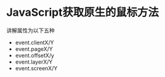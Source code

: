 # JavaScript获取原生的鼠标方法

讲解属性为以下五种

- event.clientX/Y
- event.pageX/Y
- event.offsetX/y
- event.layerX/Y
- event.screenX/Y

